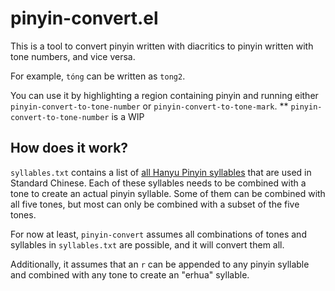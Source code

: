 # pinyin-convert.el

This is a tool to convert pinyin written with diacritics to pinyin written with tone numbers, and vice versa.

For example, `tóng` can be written as `tong2`.

You can use it by highlighting a region containing pinyin and running either `pinyin-convert-to-tone-number` or `pinyin-convert-to-tone-mark`. ** `pinyin-convert-to-tone-number` is a WIP

## How does it work?

`syllables.txt` contains a list of [all Hanyu Pinyin syllables](https://en.wikipedia.org/wiki/Pinyin_table) that are used in Standard Chinese. Each of these syllables needs to be combined with a tone to create an actual pinyin syllable. Some of them can be combined with all five tones, but most can only be combined with a subset of the five tones.

For now at least, `pinyin-convert` assumes all combinations of tones and syllables in `syllables.txt` are possible, and it will convert them all.

Additionally, it assumes that an `r` can be appended to any pinyin syllable and combined with any tone to create an "erhua" syllable.



